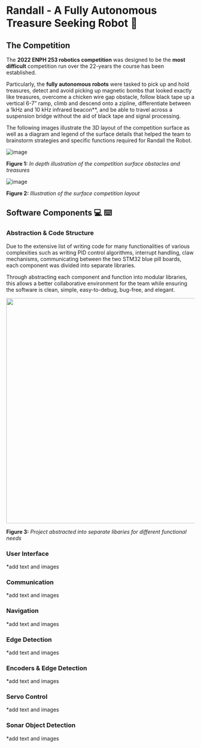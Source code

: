 # Randall - A Fully Autonomous Treasure Seeking Robot :robot:

## The Competition
The **2022 ENPH 253 robotics competition** was designed to be the **most difficult** competition run over the 22-years the course has been established.  

Particularly, the **fully autonomous robots** were tasked to pick up and hold treasures, detect and avoid picking up magnetic bombs that looked exactly like treasures, overcome a chicken wire gap obstacle, follow black tape up a vertical 6-7” ramp, climb and descend onto a zipline, differentiate between a 1kHz and 10 kHz infrared beacon**, and be able to travel across a suspension bridge without the aid of black tape and signal processing. 

The following images illustrate the 3D layout of the competition surface as well as a diagram and legend of the surface details that helped the team to brainstorm strategies and specific functions required for Randall the Robot.

![image](https://user-images.githubusercontent.com/68613171/211223301-05f6ff98-2417-4f58-953b-05c52193fdb2.png)

**Figure 1:** _In depth illustration of the competition surface obstacles and treasures_

![image](https://user-images.githubusercontent.com/68613171/211223319-c9eca6b5-241b-49a8-a14e-0a2748117954.png)

**Figure 2:** _Illustration of the surface competition layout_

## Software Components :computer:	⌨️

### Abstraction & Code Structure 
Due to the extensive list of writing code for many functionalities of various complexities such as writing PID control algorithms, interrupt handling, claw mechanisms,  communicating between the two STM32 blue pill boards, each component was divided into separate libraries.

Through abstracting each component and function into modular libraries, this allows a better collaborative environment for the team while ensuring the software is clean, simple, easy-to-debug, bug-free, and elegant.

<img src = "https://user-images.githubusercontent.com/68613171/211224368-bd1b3522-ac0f-44d0-ba4b-c830fd7176af.png" width ="700" height="600">

**Figure 3:** _Project abstracted into separate libaries for different functional needs_


### User Interface 

*add text and images 

### Communication

*add text and images 


### Navigation

*add text and images 


### Edge Detection

*add text and images 


### Encoders & Edge Detection

*add text and images 


### Servo Control

*add text and images 


### Sonar Object Detection 

*add text and images 














